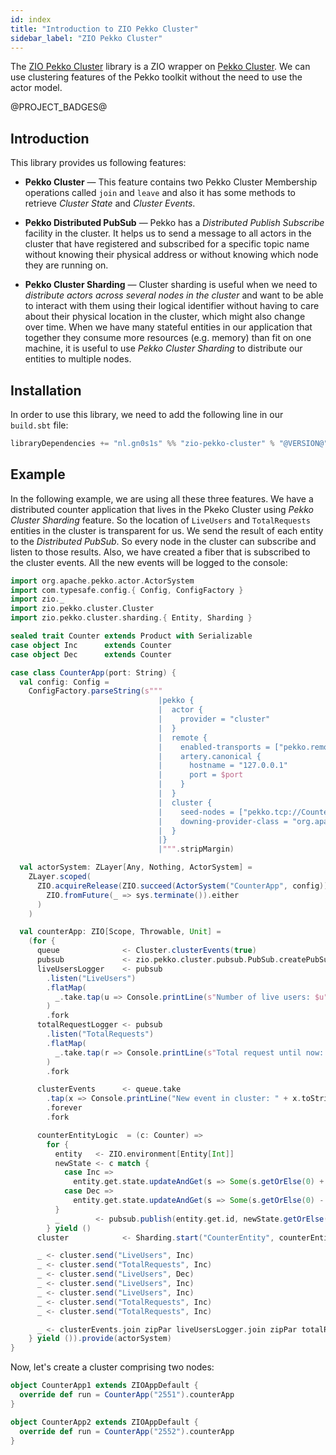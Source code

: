```yaml
---
id: index
title: "Introduction to ZIO Pekko Cluster"
sidebar_label: "ZIO Pekko Cluster"
---
```


The [ZIO Pekko Cluster](https://github.com/philippus/zio-pekko-cluster) library is a ZIO wrapper on [Pekko Cluster](https://pekko.apache.org/docs/pekko/current/index-cluster.html). We can use clustering features of the Pekko toolkit without the need to use the actor model.

@PROJECT_BADGES@

## Introduction

This library provides us following features:

- **Pekko Cluster** — This feature contains two Pekko Cluster Membership operations called `join` and `leave` and also it has some methods to retrieve _Cluster State_ and _Cluster Events_.

- **Pekko Distributed PubSub** — Pekko has a _Distributed Publish Subscribe_ facility in the cluster. It helps us to send a message to all actors in the cluster that have registered and subscribed for a specific topic name without knowing their physical address or without knowing which node they are running on.

- **Pekko Cluster Sharding** — Cluster sharding is useful when we need to _distribute actors across several nodes in the cluster_ and want to be able to interact with them using their logical identifier without having to care about their physical location in the cluster, which might also change over time. When we have many stateful entities in our application that together they consume more resources (e.g. memory) than fit on one machine, it is useful to use _Pekko Cluster Sharding_ to distribute our entities to multiple nodes.

## Installation

In order to use this library, we need to add the following line in our `build.sbt` file:

```scala
libraryDependencies += "nl.gn0s1s" %% "zio-pekko-cluster" % "@VERSION@"
```

## Example

In the following example, we are using all these three features. We have a distributed counter application that lives in the Pkeko Cluster using _Pekko Cluster Sharding_ feature. So the location of `LiveUsers` and `TotalRequests` entities in the cluster is transparent for us. We send the result of each entity to the _Distributed PubSub_. So every node in the cluster can subscribe and listen to those results. Also, we have created a fiber that is subscribed to the cluster events. All the new events will be logged to the console:

```scala mdoc:compile-only
import org.apache.pekko.actor.ActorSystem
import com.typesafe.config.{ Config, ConfigFactory }
import zio._
import zio.pekko.cluster.Cluster
import zio.pekko.cluster.sharding.{ Entity, Sharding }

sealed trait Counter extends Product with Serializable
case object Inc      extends Counter
case object Dec      extends Counter

case class CounterApp(port: String) {
  val config: Config =
    ConfigFactory.parseString(s"""
                                 |pekko {
                                 |  actor {
                                 |    provider = "cluster"
                                 |  }
                                 |  remote {
                                 |    enabled-transports = ["pekko.remote.artery.canonical"]
                                 |    artery.canonical {
                                 |      hostname = "127.0.0.1"
                                 |      port = $port
                                 |    }
                                 |  }
                                 |  cluster {
                                 |    seed-nodes = ["pekko.tcp://CounterApp@127.0.0.1:$port"]
                                 |    downing-provider-class = "org.apache.pekko.cluster.sbr.SplitBrainResolverProvider"
                                 |  }
                                 |}
                                 |""".stripMargin)

  val actorSystem: ZLayer[Any, Nothing, ActorSystem] =
    ZLayer.scoped(
      ZIO.acquireRelease(ZIO.succeed(ActorSystem("CounterApp", config)))(sys =>
        ZIO.fromFuture(_ => sys.terminate()).either
      )
    )

  val counterApp: ZIO[Scope, Throwable, Unit] =
    (for {
      queue              <- Cluster.clusterEvents(true)
      pubsub             <- zio.pekko.cluster.pubsub.PubSub.createPubSub[Int]
      liveUsersLogger    <- pubsub
        .listen("LiveUsers")
        .flatMap(
          _.take.tap(u => Console.printLine(s"Number of live users: $u")).forever
        )
        .fork
      totalRequestLogger <- pubsub
        .listen("TotalRequests")
        .flatMap(
          _.take.tap(r => Console.printLine(s"Total request until now: $r")).forever
        )
        .fork

      clusterEvents      <- queue.take
        .tap(x => Console.printLine("New event in cluster: " + x.toString))
        .forever
        .fork

      counterEntityLogic  = (c: Counter) =>
        for {
          entity   <- ZIO.environment[Entity[Int]]
          newState <- c match {
            case Inc =>
              entity.get.state.updateAndGet(s => Some(s.getOrElse(0) + 1))
            case Dec =>
              entity.get.state.updateAndGet(s => Some(s.getOrElse(0) - 1))
          }
          _        <- pubsub.publish(entity.get.id, newState.getOrElse(0)).orDie
        } yield ()
      cluster            <- Sharding.start("CounterEntity", counterEntityLogic)

      _ <- cluster.send("LiveUsers", Inc)
      _ <- cluster.send("TotalRequests", Inc)
      _ <- cluster.send("LiveUsers", Dec)
      _ <- cluster.send("LiveUsers", Inc)
      _ <- cluster.send("LiveUsers", Inc)
      _ <- cluster.send("TotalRequests", Inc)
      _ <- cluster.send("TotalRequests", Inc)

      _ <- clusterEvents.join zipPar liveUsersLogger.join zipPar totalRequestLogger.join
    } yield ()).provide(actorSystem)
}
```

Now, let's create a cluster comprising two nodes:

```scala
object CounterApp1 extends ZIOAppDefault {
  override def run = CounterApp("2551").counterApp
}

object CounterApp2 extends ZIOAppDefault {
  override def run = CounterApp("2552").counterApp
}
```
